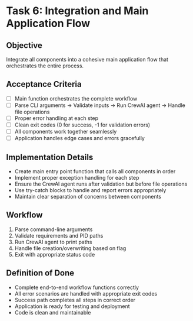 # Task 6: Integration and Main Application Flow

## Objective
Integrate all components into a cohesive main application flow that orchestrates the entire process.

## Acceptance Criteria
- [ ] Main function orchestrates the complete workflow
- [ ] Parse CLI arguments → Validate inputs → Run CrewAI agent → Handle file operations
- [ ] Proper error handling at each step
- [ ] Clean exit codes (0 for success, -1 for validation errors)
- [ ] All components work together seamlessly
- [ ] Application handles edge cases and errors gracefully

## Implementation Details
- Create main entry point function that calls all components in order
- Implement proper exception handling for each step
- Ensure the CrewAI agent runs after validation but before file operations
- Use try-catch blocks to handle and report errors appropriately
- Maintain clear separation of concerns between components

## Workflow
1. Parse command-line arguments
2. Validate requirements and PID paths  
3. Run CrewAI agent to print paths
4. Handle file creation/overwriting based on flag
5. Exit with appropriate status code

## Definition of Done
- Complete end-to-end workflow functions correctly
- All error scenarios are handled with appropriate exit codes
- Success path completes all steps in correct order
- Application is ready for testing and deployment
- Code is clean and maintainable